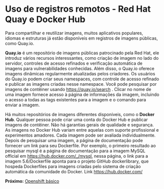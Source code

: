 
# Uso de registros remotos - Red Hat Quay e Docker Hub

Para compartilhar e reutilizar imagens, muitos aplicativos populares,
idiomas e estruturas já estão disponíveis em registros de imagens
públicas, como Quay.io.

**Quay.io** é um repositório de imagens públicas patrocinado pela Red Hat,
ele introduz vários recursos interessantes, como criação de imagem no lado
do servidor, controles de acesso refinados e verificação automática de
imagens para vulnerabilidades conhecidas. Além disso,  o Quay.io oferece
imagens dinâmicas regularmente atualizadas pelos criadores.
Os usuários do Quay.io podem criar seus namespaces,
com controle de acesso refinado e publicar as imagens
criadas nesse namespace.
Você pode pesquisar por imagens de contêiner usando
<https://quay.io/search> . Clicar no nome de uma imagem fornece
acesso à página de informações da imagem, incluindo o
acesso a todas as tags existentes para a imagem e o
comando para enviar a imagem.

Há muitos repositórios de imagens diferentes disponíveis,
como o **Docker Hub**. Qualquer pessoa pode criar uma conta do
Docker Hub e publicar imagens de contêiner. Não há garantias gerais de
qualidade e segurança. As imagens no Docker Hub variam entre aquelas
com suporte profissional e experimentos amadores. Cada imagem pode ser
avaliada individualmente. Depois de pesquisar uma imagem, a página de
documentação pode fornecer um link para seu Dockerfile.
Por exemplo, o primeiro resultado ao pesquisar mysql é a página de
documentação para a imagem MySQL official em <https://hub.docker.com/_/mysql>,
nessa página, o link para a imagem 5.6/Dockerfile aponta para o projeto
GitHub dockerlibrary, que hospeda Dockerfiles para imagens criadas pelo
sistema de criação automática da comunidade do Docker.
Link <https://hub.docker.com/>

**Próximo:** [Openshift básico](/openshift-basico/openshift)
